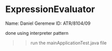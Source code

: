 # ExpressionEvaluator

Name: Daniel Geremew
ID: ATR/8104/09

done using interpreter pattern
>>run the mainApplicationTest.java file
